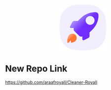 <p align="center">
  <img src="assets/NewIcon.png" style="width: 30%;" />
</p>

# New Repo Link

https://github.com/araafroyall/Cleaner-Royall
